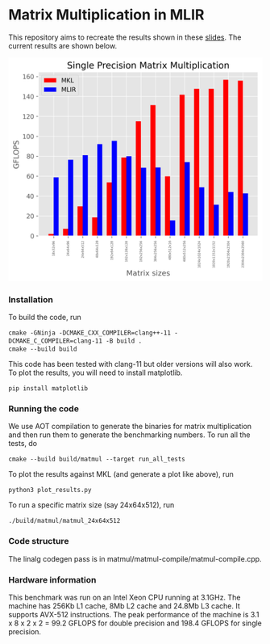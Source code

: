 # Matrix Multiplication in MLIR

This repository aims to recreate the results shown in these [slides](https://drive.google.com/file/d/1_zPPxOILAIHOWoSM7GALwioYOGEgD2Xe/view). The current results are shown below.

![Results](matmul.png)

### Installation
To build the code, run

```
cmake -GNinja -DCMAKE_CXX_COMPILER=clang++-11 -DCMAKE_C_COMPILER=clang-11 -B build .
cmake --build build
```

This code has been tested with clang-11 but older versions will also work.
To plot the results, you will need to install matplotlib.

```
pip install matplotlib
```

### Running the code

We use AOT compilation to generate the binaries for matrix multiplication
and then run them to generate the benchmarking numbers. To run all the tests, do

```
cmake --build build/matmul --target run_all_tests
```

To plot the results against MKL (and generate a plot like above), run

```
python3 plot_results.py
```

To run a specific matrix size (say 24x64x512), run

```
./build/matmul/matmul_24x64x512
```

### Code structure

The linalg codegen pass is in matmul/matmul-compile/matmul-compile.cpp.

### Hardware information

This benchmark was run on an Intel Xeon CPU running at 3.1GHz. The machine has 256Kb L1 cache, 8Mb L2 cache and 24.8Mb L3 cache.
It supports AVX-512 instructions. The peak performance of the machine is 3.1 x 8 x 2 x 2 = 99.2 GFLOPS for double precision
and 198.4 GFLOPS for single precision.
